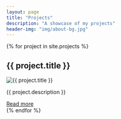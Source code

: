 ```yaml
---
layout: page
title: "Projects"
description: "A showcase of my projects"
header-img: "img/about-bg.jpg"
---
```


{% for project in site.projects %}
  <div class="project-item">
    <h2>{{ project.title }}</h2>
    <img src="{{ project.image }}" alt="{{ project.title }}">
    <p>{{ project.description }}</p>
    <a href="{{ project.url }}">Read more</a>
  </div>
{% endfor %}